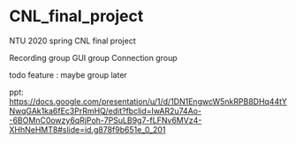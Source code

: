 # CNL_final_project
NTU 2020 spring  CNL final project

Recording  group 
GUI	   group
Connection group

todo feature : 
maybe group later


ppt:
https://docs.google.com/presentation/u/1/d/1DN1EngwcW5nkRPB8DHq44tYNwqGAk1ka6fEc3PrRmHQ/edit?fbclid=IwAR2u74Ao--6BOMnC0owzy6qRjPoh-7PSuLB9g7-fLFNv6MVz4-XHhNeHMT8#slide=id.g878f9b651e_0_201

